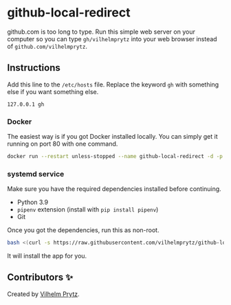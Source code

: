 # github-local-redirect

github.com is too long to type. Run this simple web server on your computer so you can type `gh/vilhelmprytz` into your web browser instead of `github.com/vilhelmprytz`.

## Instructions

Add this line to the `/etc/hosts` file. Replace the keyword `gh` with something else if you want something else.

```text
127.0.0.1 gh
```

### Docker

The easiest way is if you got Docker installed locally. You can simply get it running on port 80 with one command.

```bash
docker run --restart unless-stopped --name github-local-redirect -d -p 80:5000 prytz/github-local-redirect:latest
```

### systemd service

Make sure you have the required dependencies installed before continuing.

- Python 3.9
- `pipenv` extension (install with `pip install pipenv`)
- Git

Once you got the dependencies, run this as non-root.

```bash
bash <(curl -s https://raw.githubusercontent.com/vilhelmprytz/github-local-redirect/master/setup.sh)
```

It will install the app for you.

## Contributors ✨

Created by [Vilhelm Prytz](https://github.com/vilhelmprytz).
